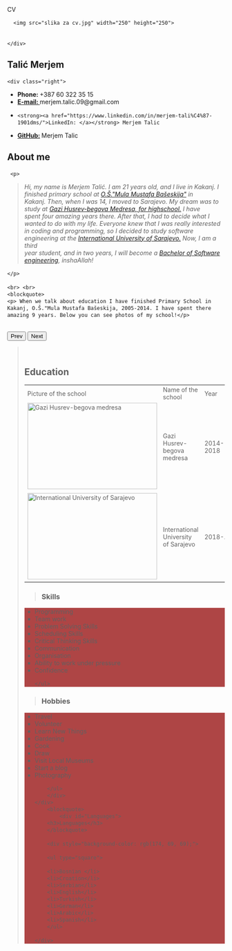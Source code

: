 
<html lang="en">
<head>
<meta charset="UTF-8">
<meta name="viewport" content="width=device-width, initial-scale=1.0">
<link rel="stylesheet" href="https://unicons.iconscout.com/release/v2.1.3/css/unicons.css">
<link rel="stylesheet" href="./css/css.css">


<title> Talić Merjem CV </title>


</head>

<body>

<nav>
<div class="container inner">
   <div class="logo">
       <i class="uil uil-cell"></i>
 CV

   </div>
</div>



</nav>


<main class="container">

<section class="profile" id="dragon">
<div class="left">
    <div class="avatar__block">

      <img src="slika za cv.jpg" width="250" height="250">

      
    </div>
<div>
    <h2>Talić Merjem</h2>
    

</div>
</div>


    <div class="right">
        
<ul class="contact">
<li>
    <i class="uil uil-phone-volume"></i>
    <strong>Phone: </strong> +387 60 322 35 15
</li>

<li>
    <i class="uil uil-envelope"></i>
<strong><a href="https://mail.google.com/mail/u/0/?pli=1#inbox">E-mail: </a> </strong> merjem.talic.09@gmail.com
</li>

<li>

    <strong><a href="https://www.linkedin.com/in/merjem-tali%C4%87-1901dms/">LinkedIn: </a></strong> Merjem Talic
</li>

<li>
    <strong><a href="https://github.com/MerjemT"> GitHub:</a> </strong> Merjem Talic
</li>

</ul>

</div>

</section>

<section class="centar"> 
    <h1 class="section__heading">About me</h1> 

     <p>
 <blockquote>
            <i>Hi, my name is Merjem Talić. I am 21 years old, and I live in Kakanj. I finished primary school at <a href="https://www.facebook.com/pages/category/Personal-Blog/OS-Mula-Mustafa-Baseskija-Kakanj-395776910972280/">  O.Š."Mula Mustafa Bašeskija"</a> in<br> Kakanj. Then, when I was 14, I moved to Sarajevo. My dream was to study at <a href="https://medresasa.edu.ba/">Gazi Husrev-begova Medresa, for highschool.</a> I have <br>
                spent four amazing years there. After that, I had to decide what I wanted to do with my life. Everyone knew that I was really interested <br> 
                in coding and programming, so I decided to study software engineering at the <a href="https://www.ius.edu.ba/bs">International University of Sarajevo.</a> Now, I am a third<br>
                year student, and in two years, I will become a <a href="https://en.wikipedia.org/wiki/Bachelor_of_Software_Engineering">Bachelor of Software engineering</a>, inshaAllah! </i>
                 
 </blockquote>

    </p> 

    <br> <br>
    <blockquote>
    <p> When we talk about education I have finished Primary School in Kakanj, O.Š."Mula Mustafa Bašeskija, 2005-2014. I have spent there amazing 9 years. Below you can see photos of my school!</p>
</blockquote>
</section>
    <div class="images-container">
        <div class="images-slide">
<img src="./images/os-mula-mustafa-baseskija.jpg" id="lastClone" alt="">
<img src="./images/DSC_0559.jpg" alt="">
<img src="./images/IMG_0582.jpg" alt="">
<img src="./images/IMG_0594.jpg" alt="">
<img src="./images/OS-Mula-Mustafa-Baseskija-Kakanj-2-1500x1123.jpg" alt="">
<img src="./images/os-mula-mustafa-baseskija.jpg" alt="">
<img src="./images/DSC_0559.jpg" id="firstClone" alt="">


  </div>
 </div>
    <button id="prevBtn">Prev</button>
    <button id="nextBtn">Next</button>
    <blockquote>
<p>
<br>


<div id="table">
    <h2>Education</h2>


<table>

<tr id="naslov">
<td> Picture of the school</td>
<td>Name of the school</td>
<td>Year</td>
</tr>



<tr>
<td><img src="images/gazi.jpg" width="300" height="200" title="Gazi Husrev-begova medresa"> </td>
<td>Gazi Husrev-begova medresa </td>
<td> 2014-2018 </td>    
</tr>

<tr>
<td > <img src="images/download.jpg" width="300" height="200" title="International University of Sarajevo"> </td>
<td>International University of Sarajevo</td>
<td>2018-...</td>
</tr>


</table>
</div>

<blockquote>     
     
<h3> Skills </h3>

<div id="Skills">
</blockquote>
<div style="background-color: rgb(174, 69, 69);">
    <ul type="square">
    <li>Programming</li>
    <li>Team work</li>
    <li>Problem Solving Skills</li>
    <li>Scheduling Skills</li>
    <li>Critical Thinking Skills</li>
    <li>Communication</li>
    <li>Organisation</li>
    <li>Ability to work under pressure</li>
    <li>Confidence</li>
    
    </ul>
</div>

</div>
   <div id="Hobbies"> 
    <blockquote>
        <h3>Hobbies</h3></blockquote>
        <div style="background-color: rgb(174, 69, 69);">
        <ul type="square">
        <li>Travel</li>
        <li>Volunteer</li>
        <li>Learn New Things</li>
        <li>Gardening</li>
        <li>Cook</li>
        <li>Draw</li>
        <li>Visit Local Museums</li>
        <li>Start a blog</li>
        <li>Photography</li>
        
        </ul>
        </div>
    </div>
        <blockquote>
            <div id="Languages"> 
        <h3>Languages</h3>
        </blockquote>
        
        <div style="background-color: rgb(174, 69, 69);">
        
        <ul type="square">
        
        <li>Bosnian </li>
        <li>Croation</li>
        <li>Serbian</li>
        <li>English</li>
        <li>Turkish</li>
        <li>German</li>
        <li>Arabic</li>
        <li>Spanish</li>
        </ul>
        
    </div>
<div id="footer">

</div>
</div>
</div>
</div>
</main>




<script src="js/javascript.js"></script>



</body>




</html>
